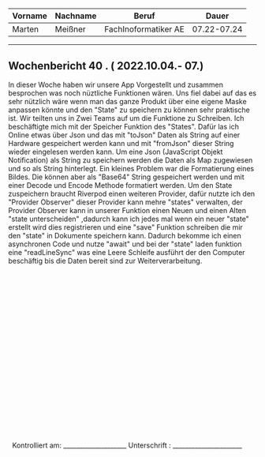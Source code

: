 #

| Vorname | Nachname | Beruf | Dauer |
|---|---|---|---|
|Marten| Meißner|FachInoformatiker AE|07.22-07.24|
---

## Wochenbericht 40 .  ( 2022.10.04.- 07.)

In dieser Woche haben wir unsere App Vorgestellt und zusammen besprochen was noch nüztliche Funktionen wären.
Uns fiel dabei auf das es sehr nützlich wäre wenn man das ganze Produkt über eine eigene Maske anpassen könnte und den "State" zu speichern zu können sehr praktische ist.
Wir teilten uns in Zwei Teams auf um die Funktione zu Schreiben.
Ich beschäftigte mich mit der Speicher Funktion des "States".
Dafür las ich Online etwas über Json und das mit "toJson" Daten als String auf einer Hardware gespeichert werden kann und mit "fromJson" dieser String wieder eingelesen werden kann.
Um eine Json (JavaScript Objekt Notification) als String zu speichern werden die Daten als Map zugewiesen und so als String hinterlegt.
Ein kleines Problem war die Formatierung eines Bildes.
Die können aber als "Base64" String gespeichert werden und mit einer Decode und Encode Methode formatiert werden.
Um den State zuspeichern braucht Riverpod einen weiteren Provider, dafür nutzte ich den "Provider Observer" dieser Provider kann mehre "states" verwalten, der Provider Observer kann in unserer Funktion einen Neuen und einen Alten "state unterscheiden" ,dadurch kann ich jedes mal  wenn ein neuer "state" erstellt wird dies registrieren und eine "save" Funktion schreiben die mir den "state" in Dokumente speichern kann.
Dadurch bekomme ich einen asynchronen Code und nutze "await" und bei der "state" laden funktion eine "readLineSync" was eine Leere Schleife ausführt der den Computer beschäftig bis die Daten bereit sind zur Weiterverarbeitung.
&nbsp;
\
\
\
\
\
\
\
\
\
\
\
\
\
\
\
\
\
\
\
\
\
\
&nbsp;
Kontrolliert am: ____________________ Unterschrift  : ______________________
